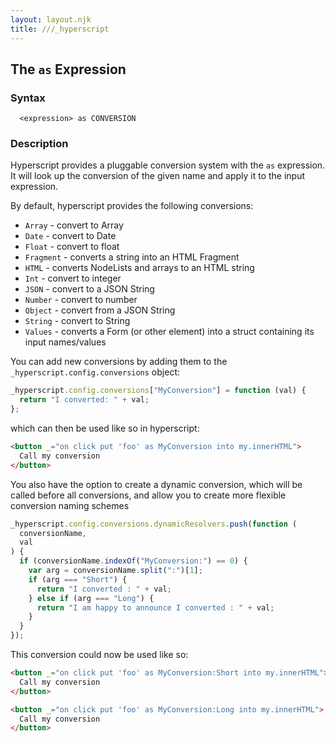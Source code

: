 ```yaml
---
layout: layout.njk
title: ///_hyperscript
---
```


## The `as` Expression

### Syntax

```ebnf
  <expression> as CONVERSION
```

### Description

Hyperscript provides a pluggable conversion system with the `as` expression. It will look up the conversion of the given name and apply it to the input expression.

By default, hyperscript provides the following conversions:

* `Array` - convert to Array
* `Date` - convert to Date
* `Float` - convert to float
* `Fragment` - converts a string into an HTML Fragment
* `HTML` - converts NodeLists and arrays to an HTML string
* `Int` - convert to integer
* `JSON` - convert to a JSON String
* `Number` - convert to number
* `Object` - convert from a JSON String
* `String` - convert to String
* `Values` - converts a Form (or other element) into a struct containing its input names/values

You can add new conversions by adding them to the `_hyperscript.config.conversions` object:

```js
_hyperscript.config.conversions["MyConversion"] = function (val) {
  return "I converted: " + val;
};
```

which can then be used like so in hyperscript:

```html
<button _="on click put 'foo' as MyConversion into my.innerHTML">
  Call my conversion
</button>
```

You also have the option to create a dynamic conversion, which will be called
before all conversions, and allow you to create more flexible conversion naming schemes

```js
_hyperscript.config.conversions.dynamicResolvers.push(function (
  conversionName,
  val
) {
  if (conversionName.indexOf("MyConversion:") == 0) {
    var arg = conversionName.split(":")[1];
    if (arg === "Short") {
      return "I converted : " + val;
    } else if (arg === "Long") {
      return "I am happy to announce I converted : " + val;
    }
  }
});
```

This conversion could now be used like so:

```html
<button _="on click put 'foo' as MyConversion:Short into my.innerHTML">
  Call my conversion
</button>

<button _="on click put 'foo' as MyConversion:Long into my.innerHTML">
  Call my conversion
</button>
```
